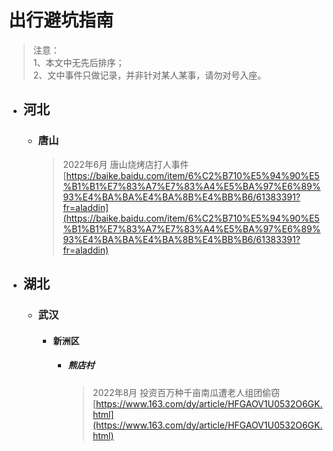 # 出行避坑指南

> 注意：  
> 1、本文中无先后排序；  
> 2、文中事件只做记录，并非针对某人某事，请勿对号入座。  

* ## 河北  
    * ### 唐山  
        > 2022年6月 唐山烧烤店打人事件  [https://baike.baidu.com/item/6%C2%B710%E5%94%90%E5%B1%B1%E7%83%A7%E7%83%A4%E5%BA%97%E6%89%93%E4%BA%BA%E4%BA%8B%E4%BB%B6/61383391?fr=aladdin](https://baike.baidu.com/item/6%C2%B710%E5%94%90%E5%B1%B1%E7%83%A7%E7%83%A4%E5%BA%97%E6%89%93%E4%BA%BA%E4%BA%8B%E4%BB%B6/61383391?fr=aladdin)  
  
* ## 湖北
    * ### 武汉
        * #### 新洲区
            * ##### 熊店村  
                > 2022年8月 投资百万种千亩南瓜遭老人组团偷窃  [https://www.163.com/dy/article/HFGAOV1U0532O6GK.html](https://www.163.com/dy/article/HFGAOV1U0532O6GK.html)  

